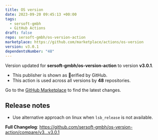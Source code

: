 ```yaml
---
title: OS version
date: 2023-09-20 09:45:13 +00:00
tags:
  - sersoft-gmbh
  - GitHub Actions
draft: false
repo: sersoft-gmbh/os-version-action
marketplace: https://github.com/marketplace/actions/os-version
version: v3.0.1
dependentsNumber: "48"
---
```



Version updated for **sersoft-gmbh/os-version-action** to version **v3.0.1**.
- This publisher is shown as erified by GitHub.
- This action is used across all versions by **48** repositories.

Go to the [GitHub Marketplace](https://github.com/marketplace/actions/os-version) to find the latest changes.

## Release notes

-  Use alternative approach on linux when `lsb_release` is not available.

**Full Changelog**: https://github.com/sersoft-gmbh/os-version-action/compare/v3...v3.0.1
